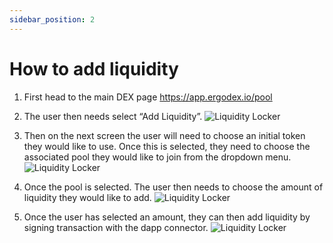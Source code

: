 ```yaml
---
sidebar_position: 2
---
```


# How to add liquidity

1. First head to the main DEX page https://app.ergodex.io/pool

2. The user then needs select “Add Liquidity”.
![Liquidity Locker](/img/user-guides/add-liquidity/1.png)

3. Then on the next screen the user will need to choose an initial token they would like to use. Once this is selected, they need to choose the associated pool they would like to join from the dropdown menu. 
![Liquidity Locker](/img/user-guides/add-liquidity/2.png)

4. Once the pool is selected. The user then needs to choose the amount of liquidity they would like to add. 
![Liquidity Locker](/img/user-guides/add-liquidity/3.png)

5. Once the user has selected an amount, they can then add liquidity by signing transaction with the dapp connector. 
![Liquidity Locker](/img/user-guides/add-liquidity/4.png)
